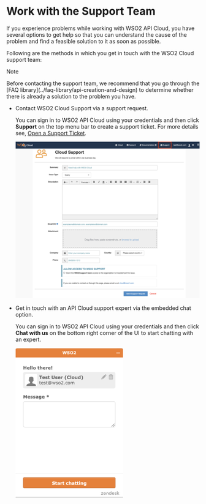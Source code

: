 # Work with the Support Team

If you experience problems while working with WSO2 API Cloud, you have several options to get help so that you can understand the cause of the problem and find a feasible solution to it as soon as possible.

Following are the methods in which you get in touch with the WSO2 Cloud support team:

<html>
         <div class="admonition info">
         <p class="admonition-title">Note</p>
         <p>Before contacting the support team, we recommend that you go through the [FAQ library](../faq-library/api-creation-and-design) to determine whether there is already a solution to the problem you have.</p>
         </div>
         </html>


- Contact WSO2 Cloud Support via a support request. 

	You can sign in to WSO2 API Cloud using your credentials and then click **Support** on the top menu bar to create a support ticket. For more details see, [Open a Support Ticket](../open-a-support-ticket).

	![](../assets/img/get-support/contact-support.png)

- Get in touch with an API Cloud support expert via the embedded chat option. 

	You can sign in to WSO2 API Cloud using your credentials and then click **Chat with us** on the bottom right corner of the UI to start chatting with an expert.

	![](../assets/img/get-support/api-cloud-chat.png)
